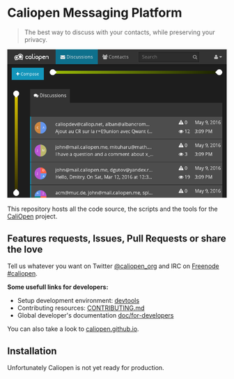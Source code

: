 # Caliopen Messaging Platform

> The best way to discuss with your contacts, while preserving your privacy.

![Actual POC](doc/assets/play_with_poc.png)

This repository hosts all the code source, the scripts and the tools for the
[CaliOpen](https://caliopen.org) project.


## Features requests, Issues, Pull Requests or share the love

Tell us whatever you want on Twitter [@caliopen_org](https://twitter.com/caliopen_org) and IRC on
[Freenode #caliopen](irc://chat.freenode.net:6697/caliopen).

**Some usefull links for developers:**

* Setup development environment: [devtools](devtools/README.md)
* Contributing resources: [CONTRIBUTING.md](CONTRIBUTING.md)
* Global developer's documentation [doc/for-developers](doc/for-developers/)

You can also take a look to [caliopen.github.io]([https://caliopen.github.io/).


## Installation

Unfortunately Caliopen is not yet ready for production.
